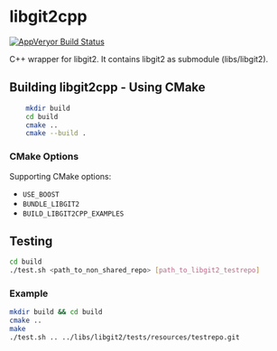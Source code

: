 # libgit2cpp

[![AppVeryor Build Status](https://ci.appveyor.com/api/projects/status/ps6e0s4nfnw5afh4/branch/master?svg=true)](https://ci.appveyor.com/project/AndreyG/libgit2cpp/branch/master)

C++ wrapper for libgit2. It contains libgit2 as submodule (libs/libgit2).

## Building libgit2cpp - Using CMake

```bash
    mkdir build
    cd build
    cmake ..
    cmake --build .
```

### CMake Options

Supporting CMake options:

* `USE_BOOST`
* `BUNDLE_LIBGIT2`
* `BUILD_LIBGIT2CPP_EXAMPLES`

## Testing

```bash
cd build
./test.sh <path_to_non_shared_repo> [path_to_libgit2_testrepo]
```

### Example

```bash
mkdir build && cd build
cmake ..
make
./test.sh .. ../libs/libgit2/tests/resources/testrepo.git
```
